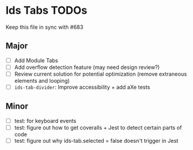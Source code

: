 # Ids Tabs TODOs

Keep this file in sync with #683

## Major

- [ ] Add Module Tabs
- [ ] Add overflow detection feature (may need design review?)
- [ ] Review current solution for potential optimization (remove extraneous elements and looping)
- [ ] `ids-tab-divider`: Improve accessibility + add aXe tests

## Minor

- [ ] test: for keyboard events
- [ ] test: figure out how to get coveralls + Jest to detect certain parts of code
- [ ] test: figure out why ids-tab.selected = false doesn't trigger in Jest
